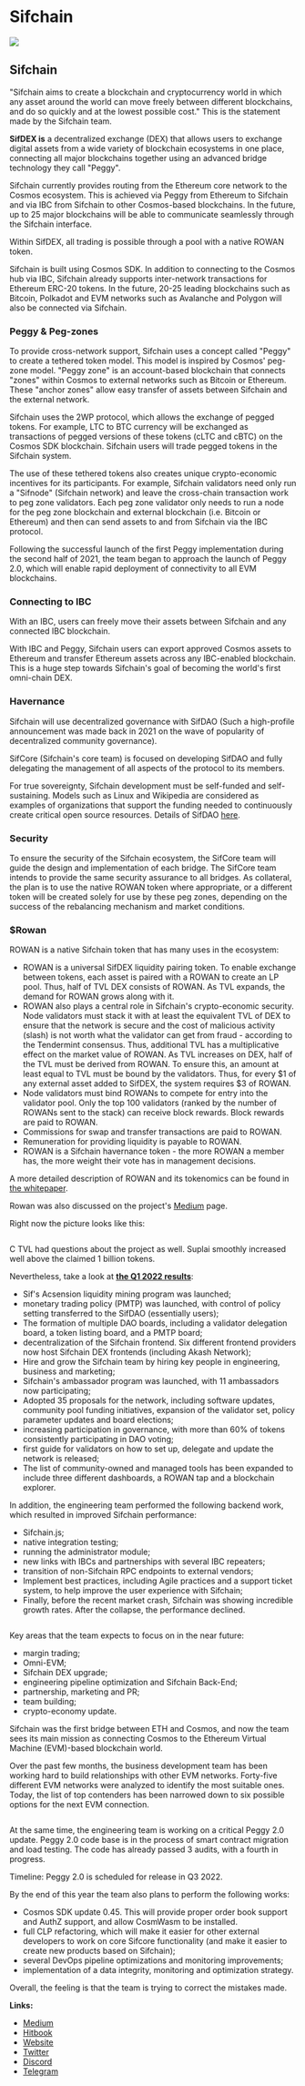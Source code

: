 # Sifchain



![](https://img4.teletype.in/files/3c/2c/3c2c61bb-beac-45a2-b742-0b58f315f921.png)

## Sifchain

"Sifchain aims to create a blockchain and cryptocurrency world in which any asset around the world can move freely between different blockchains, and do so quickly and at the lowest possible cost." This is the statement made by the Sifchain team.

**SifDEX is** a decentralized exchange (DEX) that allows users to exchange digital assets from a wide variety of blockchain ecosystems in one place, connecting all major blockchains together using an advanced bridge technology they call "Peggy".

Sifchain currently provides routing from the Ethereum core network to the Cosmos ecosystem. This is achieved via Peggy from Ethereum to Sifchain and via IBC from Sifchain to other Cosmos-based blockchains. In the future, up to 25 major blockchains will be able to communicate seamlessly through the Sifchain interface.

Within SifDEX, all trading is possible through a pool with a native ROWAN token.

Sifchain is built using Cosmos SDK. In addition to connecting to the Cosmos hub via IBC, Sifchain already supports inter-network transactions for Ethereum ERC-20 tokens. In the future, 20-25 leading blockchains such as Bitcoin, Polkadot and EVM networks such as Avalanche and Polygon will also be connected via Sifchain.

### **Peggy & Peg-zones**

To provide cross-network support, Sifchain uses a concept called "Peggy" to create a tethered token model. This model is inspired by Cosmos' peg-zone model. "Peggy zone" is an account-based blockchain that connects "zones" within Cosmos to external networks such as Bitcoin or Ethereum. These "anchor zones" allow easy transfer of assets between Sifchain and the external network.

Sifchain uses the 2WP protocol, which allows the exchange of pegged tokens. For example, LTC to BTC currency will be exchanged as transactions of pegged versions of these tokens (cLTC and cBTC) on the Cosmos SDK blockchain. Sifchain users will trade pegged tokens in the Sifchain system.

The use of these tethered tokens also creates unique crypto-economic incentives for its participants. For example, Sifchain validators need only run a "Sifnode" (Sifchain network) and leave the cross-chain transaction work to peg zone validators. Each peg zone validator only needs to run a node for the peg zone blockchain and external blockchain (i.e. Bitcoin or Ethereum) and then can send assets to and from Sifchain via the IBC protocol.

Following the successful launch of the first Peggy implementation during the second half of 2021, the team began to approach the launch of Peggy 2.0, which will enable rapid deployment of connectivity to all EVM blockchains.

### **Connecting to IBC**

With an IBC, users can freely move their assets between Sifchain and any connected IBC blockchain.

With IBC and Peggy, Sifchain users can export approved Cosmos assets to Ethereum and transfer Ethereum assets across any IBC-enabled blockchain. This is a huge step towards Sifchain's goal of becoming the world's first omni-chain DEX.

### **Havernance**

Sifchain will use decentralized governance with SifDAO (Such a high-profile announcement was made back in 2021 on the wave of popularity of decentralized community governance).

SifCore (Sifchain's core team) is focused on developing SifDAO and fully delegating the management of all aspects of the protocol to its members.

For true sovereignty, Sifchain development must be self-funded and self-sustaining. Models such as Linux and Wikipedia are considered as examples of organizations that support the funding needed to continuously create critical open source resources. Details of SifDAO [here](https://sifchain.notion.site/SifDAO).

### **Security**

To ensure the security of the Sifchain ecosystem, the SifCore team will guide the design and implementation of each bridge. The SifCore team intends to provide the same security assurance to all bridges. As collateral, the plan is to use the native ROWAN token where appropriate, or a different token will be created solely for use by these peg zones, depending on the success of the rebalancing mechanism and market conditions.

### **$Rowan**

ROWAN is a native Sifchain token that has many uses in the ecosystem:

* ROWAN is a universal SifDEX liquidity pairing token. To enable exchange between tokens, each asset is paired with a ROWAN to create an LP pool. Thus, half of TVL DEX consists of ROWAN. As TVL expands, the demand for ROWAN grows along with it.
* ROWAN also plays a central role in Sifchain's crypto-economic security. Node validators must stack it with at least the equivalent TVL of DEX to ensure that the network is secure and the cost of malicious activity (slash) is not worth what the validator can get from fraud - according to the Tendermint consensus. Thus, additional TVL has a multiplicative effect on the market value of ROWAN. As TVL increases on DEX, half of the TVL must be derived from ROWAN. To ensure this, an amount at least equal to TVL must be bound by the validators. Thus, for every $1 of any external asset added to SifDEX, the system requires $3 of ROWAN.
* Node validators must bind ROWANs to compete for entry into the validator pool. Only the top 100 validators (ranked by the number of ROWANs sent to the stack) can receive block rewards. Block rewards are paid to ROWAN.
* Commissions for swap and transfer transactions are paid to ROWAN.
* Remuneration for providing liquidity is payable to ROWAN.
* ROWAN is a Sifchain havernance token - the more ROWAN a member has, the more weight their vote has in management decisions.

A more detailed description of ROWAN and its tokenomics can be found in [the whitepaper](https://assets.website-files.com/60ec70152eafa8dd30cb2fb5/6100250b18eca84d2952ea0e\_sif\_tokenomics\_latex.pdf).

Rowan was also discussed on the project's [Medium](https://medium.com/sifchain-finance/uses-for-rowan-the-polyvalent-token-for-omni-chain-decentralized-exchange-dex-3207e7f70f02) page.

Right now the picture looks like this:

<figure><img src="../.gitbook/assets/image (37).png" alt=""><figcaption></figcaption></figure>

C TVL had questions about the project as well. Suplai smoothly increased well above the claimed 1 billion tokens.

Nevertheless, take a look at [**the Q1 2022 results**](https://medium.com/sifchain-finance/sifchain-update-spring-summer-2022-ec7cda4896c8):

* Sif's Acsension liquidity mining program was launched;
* monetary trading policy (PMTP) was launched, with control of policy setting transferred to the SifDAO (essentially users);
* The formation of multiple DAO boards, including a validator delegation board, a token listing board, and a PMTP board;
* decentralization of the Sifchain frontend. Six different frontend providers now host Sifchain DEX frontends (including Akash Network);
* Hire and grow the Sifchain team by hiring key people in engineering, business and marketing;
* Sifchain's ambassador program was launched, with 11 ambassadors now participating;
* Adopted 35 proposals for the network, including software updates, community pool funding initiatives, expansion of the validator set, policy parameter updates and board elections;
* increasing participation in governance, with more than 60% of tokens consistently participating in DAO voting;
* first guide for validators on how to set up, delegate and update the network is released;
* The list of community-owned and managed tools has been expanded to include three different dashboards, a ROWAN tap and a blockchain explorer.

In addition, the engineering team performed the following backend work, which resulted in improved Sifchain performance:

* Sifchain.js;
* native integration testing;
* running the administrator module;
* new links with IBCs and partnerships with several IBC repeaters;
* transition of non-Sifchain RPC endpoints to external vendors;
* Implement best practices, including Agile practices and a support ticket system, to help improve the user experience with Sifchain;
* Finally, before the recent market crash, Sifchain was showing incredible growth rates. After the collapse, the performance declined.

<figure><img src="../.gitbook/assets/image (10).png" alt=""><figcaption></figcaption></figure>

Key areas that the team expects to focus on in the near future:

* margin trading;
* Omni-EVM;
* Sifchain DEX upgrade;
* engineering pipeline optimization and Sifchain Back-End;
* partnership, marketing and PR;
* team building;
* crypto-economy update.

Sifchain was the first bridge between ETH and Cosmos, and now the team sees its main mission as connecting Cosmos to the Ethereum Virtual Machine (EVM)-based blockchain world.

Over the past few months, the business development team has been working hard to build relationships with other EVM networks. Forty-five different EVM networks were analyzed to identify the most suitable ones. Today, the list of top contenders has been narrowed down to six possible options for the next EVM connection.

<figure><img src="../.gitbook/assets/image (16).png" alt=""><figcaption></figcaption></figure>

At the same time, the engineering team is working on a critical Peggy 2.0 update. Peggy 2.0 code base is in the process of smart contract migration and load testing. The code has already passed 3 audits, with a fourth in progress.

Timeline: Peggy 2.0 is scheduled for release in Q3 2022.

By the end of this year the team also plans to perform the following works:

* Cosmos SDK update 0.45. This will provide proper order book support and AuthZ support, and allow CosmWasm to be installed.
* full CLP refactoring, which will make it easier for other external developers to work on core Sifcore functionality (and make it easier to create new products based on Sifchain);
* several DevOps pipeline optimizations and monitoring improvements;
* implementation of a data integrity, monitoring and optimization strategy.

Overall, the feeling is that the team is trying to correct the mistakes made.

**Links:**

* [Medium](https://medium.com/sifchain-finance)
* [Hitbook](https://docs.sifchain.finance/welcome-to-sifchain/start-here)
* [Website](https://sifchain.finance/)
* [Twitter](https://twitter.com/sifchain?s=20)
* [Discord](https://discord.gg/sifchain)
* [Telegram](https://t.me/sifchain)

